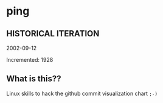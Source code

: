 # ping

## HISTORICAL ITERATION
2002-09-12

Incremented: 1928

## What is this?? 
Linux skills to hack the github commit visualization chart `;-)`
